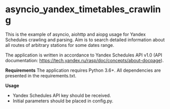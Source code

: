 # asyncio_yandex_timetables_crawling

This is the example of asyncio, aiohttp and aiopg usage for Yandex Schedules crawling and parsing. Aim is to search detailed information about all routes of arbitrary stations for some dates range.

The application is written in accordance to Yandex Schedules API v1.0 (API documentation: https://tech.yandex.ru/rasp/doc/concepts/about-docpage).

**Requirements**
The application requires Python 3.6+. All dependencies are presented in the requirements.txt.

**Usage**
* Yandex Schedules API key should be received.
* Initial parameters should be placed in config.py.
